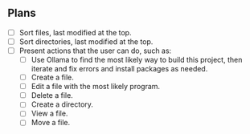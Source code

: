 ## Plans

- [ ] Sort files, last modified at the top.
- [ ] Sort directories, last modified at the top.
- [ ] Present actions that the user can do, such as:
  - [ ] Use Ollama to find the most likely way to build this project, then iterate and fix errors and install packages as needed.
  - [ ] Create a file.
  - [ ] Edit a file with the most likely program.
  - [ ] Delete a file.
  - [ ] Create a directory.
  - [ ] View a file.
  - [ ] Move a file.
